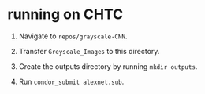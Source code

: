 # running on CHTC

1. Navigate to `repos/grayscale-CNN`.

2. Transfer `Greyscale_Images` to this directory.

3. Create the outputs directory by running `mkdir outputs`.

4. Run `condor_submit alexnet.sub`.
